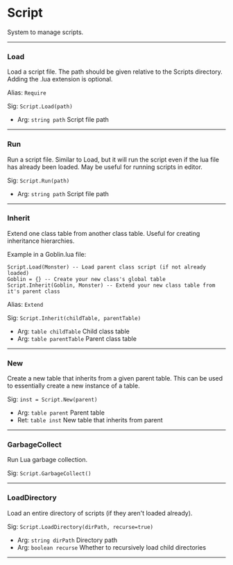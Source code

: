 # Script

System to manage scripts.

---
### Load
Load a script file. The path should be given relative to the Scripts directory. Adding the .lua extension is optional.

Alias: `Require`

Sig: `Script.Load(path)`
 - Arg: `string path` Script file path
---
### Run
Run a script file. Similar to Load, but it will run the script even if the lua file has already been loaded. May be useful for running scripts in editor.

Sig: `Script.Run(path)`
 - Arg: `string path` Script file path
---
### Inherit
Extend one class table from another class table. Useful for creating inheritance hierarchies.

Example in a Goblin.lua file: 
```
Script.Load(Monster) -- Load parent class script (if not already loaded)
Goblin = {} -- Create your new class's global table
Script.Inherit(Goblin, Monster) -- Extend your new class table from it's parent class
```

Alias: `Extend`

Sig: `Script.Inherit(childTable, parentTable)`
 - Arg: `table childTable` Child class table
 - Arg: `table parentTable` Parent class table
---
### New
Create a new table that inherits from a given parent table. This can be used to essentially create a new instance of a table.

Sig: `inst = Script.New(parent)`
 - Arg: `table parent` Parent table
 - Ret: `table inst` New table that inherits from parent
---
### GarbageCollect
Run Lua garbage collection.

Sig: `Script.GarbageCollect()`

---
### LoadDirectory
Load an entire directory of scripts (if they aren't loaded already).

Sig: `Script.LoadDirectory(dirPath, recurse=true)`
 - Arg: `string dirPath` Directory path
 - Arg: `boolean recurse` Whether to recursively load child directories
---
